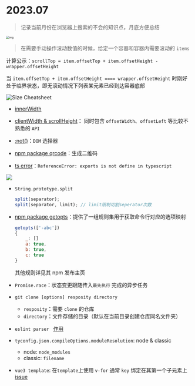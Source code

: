 # 2023.07

> 记录当前月份在浏览器上搜索的不会的知识点，月底方便总结

<img src="https://p3-juejin.byteimg.com/tos-cn-i-k3u1fbpfcp/5e7d4a30e10c421faf01df217a71894b~tplv-k3u1fbpfcp-zoom-in-crop-mark:4536:0:0:0.awebp" alt="img" style="zoom:50%;" />

> 在需要手动操作滚动数值的时候，给定一个容器和容器内需要滚动的 `items`

计算公示：`scrollTop = item.offsetTop + item.offsetHeight - wrapper.offsetHeight`

当 `item.offsetTop + item.offsetHeight ==== wrapper.offsetHeight` 时刚好处于临界状态，即无滚动情况下列表某元素已经到达容器底部

![Size Cheatsheet](https://shubo.io/static/89a5cfb0e676baf28dafc3ae9f339355/f058b/size-cheatsheet.png)

- [innerWidth ](https://segmentfault.com/a/1190000010746091)
- [clientWidth & scrollHeight](https://juejin.cn/post/7116306912198524959#heading-25)： 同时包含 `offsetWidth`、`offsetLeft` 等比较不熟悉的 `API`
- [:not()](https://developer.mozilla.org/zh-CN/docs/Web/CSS/:not)：`DOM` 选择器
- [npm package qrcode](https://www.npmjs.com/package/qrcode)：生成二维码

- [ts error](https://bobbyhadz.com/blog/typescript-uncaught-referenceerror-exports-is-not-defined)：`ReferenceError: exports is not define in typescript`

<img src="/home/jzy/Documents/markdown/search-engine-knowledge/2023.07.assets/image-20230721115223823.png" style="display: block; margin: auto;"/>

- `String.prototype.split`

  ```js
  split(separator);
  split(separator, limit); // limit限制切割seperator次数
  ```

- [npm package getopts](https://www.npmjs.com/package/getopts)：提供了一组规则集用于获取命令行对应的选项映射

  ```js
  getopts(['-abc'])
  {
      _: []
      a: true,
      b: true,
      c: true
  }
  ```

  其他规则详见其 npm 发布主页

- `Promise.race`：状态变更跟随传入`最先执行` 完成的异步任务

- `git clone [options] resposity directory`

  - `resposity`：需要 `clone` 的仓库
  - `directory`：文件存储的目录（默认在当前目录创建仓库同名文件夹）

- `eslint parser ` [作用](https://zhuanlan.zhihu.com/p/295291463)

- `tyconfig.json.compileOptions.moduleResolution`: node & classic

  - node: `node_modules`
  - classic: `filename`

- `vue3 template`: 在`template`上使用 `v-for` 通常 `key` 绑定在其第一个子元素上 [issue](https://v3-migration.vuejs.org/breaking-changes/key-attribute.html#with-template-v-for)

